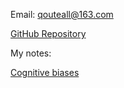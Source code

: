 Email: qouteall@163.com

[GitHub Repository](https://github.com/qouteall/qouteall-blog)

My notes:

[Cognitive biases](https://qouteall.fun/qouteall-blog/Cognitive-biases)


